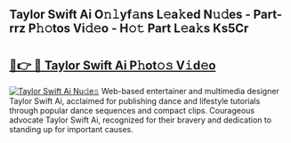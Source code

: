 ## Taylor Swift Ai O𝚗𝚕yf𝚊ns L𝚎a𝚔ed N𝚞𝚍es - Part-rrz P𝚑𝚘tos Vi𝚍𝚎o - H𝚘𝚝 Part L𝚎a𝚔s Ks5Cr

# <h2><a href="http://kfeeth2.oniu.top/?m=Taylor+Swift+Ai">🔗👉 🔴 Taylor Swift Ai P𝚑ot𝚘𝚜 V𝚒d𝚎o</a></h2>

[![Taylor Swift Ai Nu𝚍e𝚜](https://i.imgur.com/0qMVB7G.gif)](http://kfeeth2.oniu.top/?m=Taylor+Swift+Ai)
Web-based entertainer and multimedia designer Taylor Swift Ai, acclaimed for publishing dance and lifestyle tutorials through popular dance sequences and compact clips. Courageous advocate Taylor Swift Ai, recognized for their bravery and dedication to standing up for important causes.  
